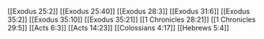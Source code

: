 [[Exodus 25:2]]
[[Exodus 25:40]]
[[Exodus 28:3]]
[[Exodus 31:6]]
[[Exodus 35:2]]
[[Exodus 35:10]]
[[Exodus 35:21]]
[[1 Chronicles 28:21]]
[[1 Chronicles 29:5]]
[[Acts 6:3]]
[[Acts 14:23]]
[[Colossians 4:17]]
[[Hebrews 5:4]]
